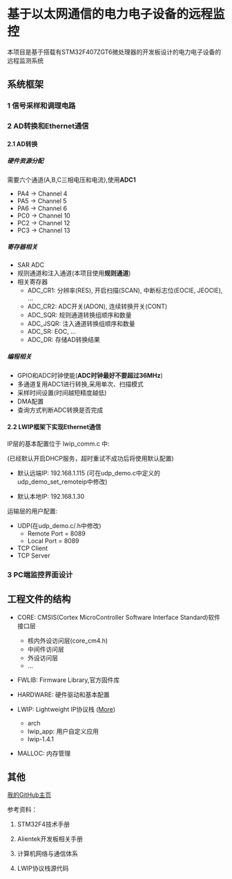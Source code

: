 # 基于以太网通信的电力电子设备的远程监控

本项目是基于搭载有STM32F407ZGT6微处理器的开发板设计的电力电子设备的远程监测系统

## 系统框架

### 1 信号采样和调理电路

### 2 AD转换和Ethernet通信

#### 2.1 AD转换

##### 硬件资源分配

需要六个通道(A,B,C三相电压和电流),使用**ADC1**

- PA4 -> Channel 4
- PA5 -> Channel 5
- PA6 -> Channel 6
- PC0 -> Channel 10
- PC2 -> Channel 12
- PC3 -> Channel 13

##### 寄存器相关

- SAR ADC
- 规则通道和注入通道(本项目使用**规则通道**)
- 相关寄存器
  - ADC_CR1: 分辨率(RES), 开启扫描(SCAN), 中断标志位(EOCIE, JEOCIE), ...
  - ADC_CR2: ADC开关(ADON), 连续转换开关(CONT)
  - ADC_SQR: 规则通道转换组顺序和数量
  - ADC_JSQR: 注入通道转换组顺序和数量
  - ADC_SR: EOC, ...
  - ADC_DR: 存储AD转换结果

##### 编程相关

- GPIO和ADC时钟使能(**ADC时钟最好不要超过36MHz**)
- 多通道复用ADC1进行转换,采用单次、扫描模式
- 采样时间设置(时间越短精度越低)
- DMA配置
- 查询方式判断ADC转换是否完成

#### 2.2 LWIP框架下实现Ethernet通信

IP层的基本配置位于 lwip_comm.c 中:

(已经默认开启DHCP服务，超时重试不成功后将使用默认配置)

- 默认远端IP: 192.168.1.115 (可在udp_demo.c中定义的udp_demo_set_remoteip中修改)

- 默认本地IP: 192.168.1.30

运输层的用户配置:

- UDP(在udp_demo.c/.h中修改)
  - Remote Port = 8089
  - Local Port = 8089
- TCP Client
- TCP Server

### 3 PC端监控界面设计

## 工程文件的结构

- CORE: CMSIS(Cortex MicroController Software Interface Standard)软件接口层
  - 核内外设访问层(core_cm4.h)
  - 中间件访问层
  - 外设访问层
  - ...

- FWLIB: Firmware Library,官方固件库

- HARDWARE: 硬件驱动和基本配置

- LWIP: Lightweight IP协议栈 ([More](https://savannah.nongnu.org/projects/lwip/))
  - arch
  - lwip_app: 用户自定义应用
  - lwip-1.4.1

- MALLOC: 内存管理

## 其他

[我的GitHub主页](https://github.com/Freedom-is-slavery)

参考资料：

1. STM32F4技术手册

2. Alientek开发板相关手册

3. 计算机网络与通信体系

4. LWIP协议栈源代码
